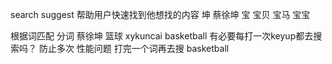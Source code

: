 search suggest  帮助用户快速找到他想找的内容
坤 蔡徐坤 
宝  宝贝  宝马 宝宝 

根据词匹配  分词 
蔡徐坤 篮球
xykuncai basketball 有必要每打一次keyup都去搜索吗？ 防止多次 性能问题 
打完一个词再去搜 basketball 
